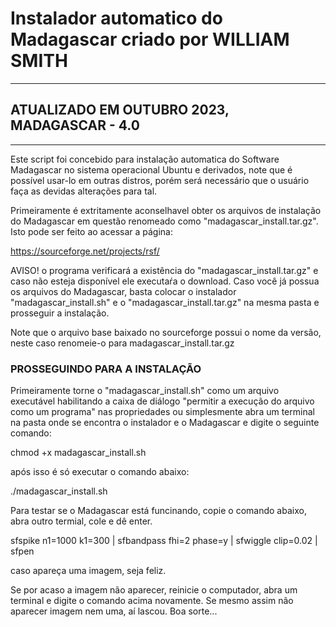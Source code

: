 
# Instalador automatico do Madagascar criado por WILLIAM SMITH

---

## ATUALIZADO EM OUTUBRO 2023, MADAGASCAR - 4.0

---

Este script foi concebido para instalação automatica do Software Madagascar no sistema operacional Ubuntu e derivados, note que é possível usar-lo em outras distros, porém será necessário que o usuário faça as devidas alterações para tal.

Primeiramente é extritamente aconselhavel obter os arquivos de instalação do Madagascar em questão renomeado como "madagascar_install.tar.gz". Isto pode ser feito ao acessar a página:

https://sourceforge.net/projects/rsf/

AVISO! o programa verificará a existência do "madagascar_install.tar.gz" e caso não esteja disponível ele executaŕa o download. Caso você já possua os arquivos do Madagascar, basta colocar o instalador "madagascar_install.sh" e o "madagascar_install.tar.gz" na mesma pasta e prosseguir a instalação.

Note que o arquivo base baixado no sourceforge possui o nome da versão, neste caso renomeie-o para madagascar_install.tar.gz

### PROSSEGUINDO PARA A INSTALAÇÃO

Primeiramente torne o "madagascar_install.sh" como um arquivo executável habilitando a caixa de diálogo "permitir a execução do arquivo como um programa" nas propriedades ou simplesmente abra um terminal na pasta onde se encontra o instalador e o Madagascar e digite o seguinte comando:

chmod +x madagascar_install.sh

após isso é só executar o comando abaixo:

./madagascar_install.sh

Para testar se o Madagascar está funcinando, copie o comando abaixo, abra outro termial, cole e dê enter.

sfspike n1=1000 k1=300 | sfbandpass fhi=2 phase=y | sfwiggle clip=0.02 | sfpen

caso apareça uma imagem, seja feliz.

Se por acaso a imagem não aparecer, reinicie o computador, abra um terminal e digite o comando acima novamente. Se mesmo assim não aparecer imagem nem uma, aí lascou. Boa sorte...
